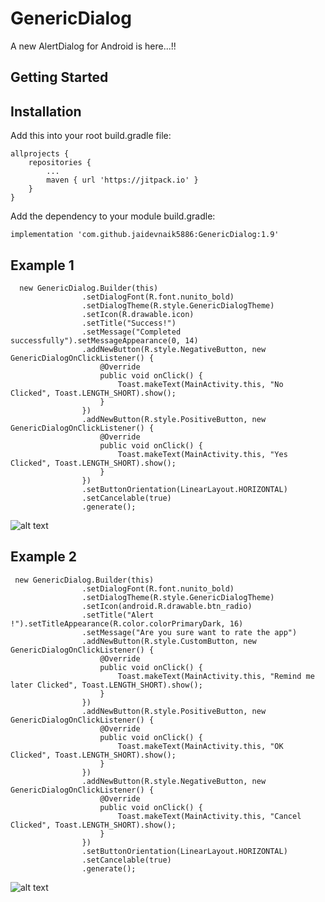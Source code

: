 # GenericDialog

A new AlertDialog for Android is here...!!

## Getting Started
## Installation
Add this into your root build.gradle file:

```
allprojects {
	repositories {
		...
		maven { url 'https://jitpack.io' }
	}
}
```
Add the dependency to your module build.gradle:
```
implementation 'com.github.jaidevnaik5886:GenericDialog:1.9'

```
## Example 1
```
  new GenericDialog.Builder(this)
                .setDialogFont(R.font.nunito_bold)
                .setDialogTheme(R.style.GenericDialogTheme)
                .setIcon(R.drawable.icon)
                .setTitle("Success!")
                .setMessage("Completed successfully").setMessageAppearance(0, 14)
                .addNewButton(R.style.NegativeButton, new GenericDialogOnClickListener() {
                    @Override
                    public void onClick() {
                        Toast.makeText(MainActivity.this, "No Clicked", Toast.LENGTH_SHORT).show();
                    }
                })
                .addNewButton(R.style.PositiveButton, new GenericDialogOnClickListener() {
                    @Override
                    public void onClick() {
                        Toast.makeText(MainActivity.this, "Yes Clicked", Toast.LENGTH_SHORT).show();
                    }
                })
                .setButtonOrientation(LinearLayout.HORIZONTAL)
                .setCancelable(true)
                .generate();
```
![alt text](https://raw.githubusercontent.com/jaidevnaik5886/GenericDialog/master/Screenshot_1556886099.png)
## Example 2
```
 new GenericDialog.Builder(this)
                .setDialogFont(R.font.nunito_bold)
                .setDialogTheme(R.style.GenericDialogTheme)
                .setIcon(android.R.drawable.btn_radio)
                .setTitle("Alert  !").setTitleAppearance(R.color.colorPrimaryDark, 16)
                .setMessage("Are you sure want to rate the app")
                .addNewButton(R.style.CustomButton, new GenericDialogOnClickListener() {
                    @Override
                    public void onClick() {
                        Toast.makeText(MainActivity.this, "Remind me later Clicked", Toast.LENGTH_SHORT).show();
                    }
                })
                .addNewButton(R.style.PositiveButton, new GenericDialogOnClickListener() {
                    @Override
                    public void onClick() {
                        Toast.makeText(MainActivity.this, "OK Clicked", Toast.LENGTH_SHORT).show();
                    }
                })
                .addNewButton(R.style.NegativeButton, new GenericDialogOnClickListener() {
                    @Override
                    public void onClick() {
                        Toast.makeText(MainActivity.this, "Cancel Clicked", Toast.LENGTH_SHORT).show();
                    }
                })
                .setButtonOrientation(LinearLayout.HORIZONTAL)
                .setCancelable(true)
                .generate();
```
![alt text](https://raw.githubusercontent.com/jaidevnaik5886/GenericDialog/master/Screenshot_1556886364.png)

